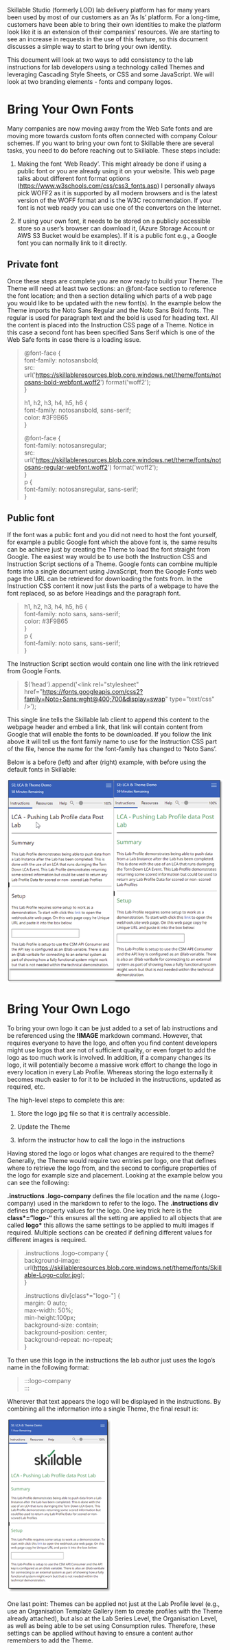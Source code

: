 Skillable Studio (formerly LOD) lab delivery platform has for many years been
used by most of our customers as an ‘As Is’ platform. For a long-time, customers
have been able to bring their own identities to make the platform look like it
is an extension of their companies’ resources. We are starting to see an
increase in requests in the use of this feature, so this document discusses a
simple way to start to bring your own identity.

This document will look at two ways to add consistency to the lab instructions
for lab developers using a technology called Themes and leveraging Cascading
Style Sheets, or CSS and some JavaScript. We will look at two branding elements
\- fonts and company logos.

# Bring Your Own Fonts

Many companies are now moving away from the Web Safe fonts and are moving more
towards custom fonts often connected with company Colour schemes. If you want to
bring your own font to Skillable there are several tasks, you need to do before
reaching out to Skillable. These steps include:

1.  Making the font ‘Web Ready’. This might already be done if using a public
    font or you are already using it on your website. This web page talks about
    different font format options
    (<https://www.w3schools.com/css/css3_fonts.asp>) I personally always pick
    WOFF2 as it is supported by all modern browsers and is the latest version of
    the WOFF format and is the W3C recommendation. If your font is not web ready
    you can use one of the convertors on the Internet.

2.  If using your own font, it needs to be stored on a publicly accessible store
    so a user’s browser can download it, (Azure Storage Account or AWS S3 Bucket
    would be examples). If it is a public font e.g., a Google font you can
    normally link to it directly.

## Private font

Once these steps are complete you are now ready to build your Theme. The Theme
will need at least two sections: an @font-face section to reference the font
location; and then a section detailing which parts of a web page you would like
to be updated with the new font(s). In the example below the Theme imports the
Noto Sans Regular and the Noto Sans Bold fonts. The regular is used for
paragraph text and the bold is used for heading text. All the content is placed
into the Instruction CSS page of a Theme. Notice in this case a second font has
been specified Sans Serif which is one of the Web Safe fonts in case there is a
loading issue.

> @font-face {    
>     font-family: notosansbold;    
>     src: url('https://skillableresources.blob.core.windows.net/theme/fonts/notosans-bold-webfont.woff2') format('woff2');     
> }    
>     
> h1, h2, h3, h4, h5, h6 {    
>     font-family: notosansbold, sans-serif;    
>         color: #3F9B65    
> }    
>    
> @font-face {    
>     font-family: notosansregular;     
>     src: url('https://skillableresources.blob.core.windows.net/theme/fonts/notosans-regular-webfont.woff2') format('woff2');     
> }    
> p {    
>     font-family: notosansregular, sans-serif;    
> }    


## Public font

If the font was a public font and you did not need to host the font yourself,
for example a public Google font which the above font is, the same results can
be achieve just by creating the Theme to load the font straight from Google. The
easiest way would be to use both the Instruction CSS and Instruction Script
sections of a Theme. Google fonts can combine multiple fonts into a single
document using JavaScript, from the Google Fonts web page the URL can be
retrieved for downloading the fonts from. In the Instruction CSS content it now
just lists the parts of a webpage to have the font replaced, so as before
Headings and the paragraph font.

> h1, h2, h3, h4, h5, h6 {     
>     font-family: noto sans, sans-serif;    
>         color: #3F9B65     
> }     
> p {     
>     font-family: noto sans, sans-serif;     
> }     

The Instruction Script section would contain one line with the link retrieved
from Google Fonts.

> $('head').append('\<link rel="stylesheet" href="https://fonts.googleapis.com/css2?family=Noto+Sans:wght@400;700&display=swap" type="text/css" /\>');

This single line tells the Skillable lab client to append this content to the
webpage header and embed a link, that link will contain content from Google that
will enable the fonts to be downloaded. If you follow the link above it will
tell us the font family name to use for the Instruction CSS part of the file,
hence the name for the font-family has changed to ‘Noto Sans’.

Below is a before (left) and after (right) example, with before using the
default fonts in Skillable:

![IMAGE](images/Picture2.png)

# Bring Your Own Logo

To bring your own logo it can be just added to a set of lab instructions and be
referenced using the **!IMAGE** markdown command. However, that requires
everyone to have the logo, and often you find content developers might use logos
that are not of sufficient quality, or even forget to add the logo as too much
work is involved. In addition, if a company changes its logo, it will
potentially become a massive work effort to change the logo in every location in
every Lab Profile. Whereas storing the logo externally it becomes much easier to
for it to be included in the instructions, updated as required, etc.

The high-level steps to complete this are:

1.  Store the logo jpg file so that it is centrally accessible.

2.  Update the Theme

3.  Inform the instructor how to call the logo in the instructions

Having stored the logo or logos what changes are required to the theme?
Generally, the Theme would require two entries per logo, one that defines where
to retrieve the logo from, and the second to configure properties of the logo
for example size and placement. Looking at the example below you can see the
following:

**.instructions .logo-company** defines the file location and the name
(.logo-company) used in the markdown to refer to the logo. The **.instructions
div** defines the property values for the logo. One key trick here is the
**class\*=”logo-“** this ensures all the setting are applied to all objects that
are called **logo\*** this allows the same settings to be applied to multi
images if required. Multiple sections can be created if defining different
values for different images is required.

> .instructions .logo-company {     
>     background-image: url(https://skillableresources.blob.core.windows.net/theme/fonts/Skillable-Logo-color.jpg);     
> }    
>     
> .instructions div[class*="logo-"] {    
>     margin: 0 auto;    
>     max-width: 50%;    
>     min-height:100px;    
>     background-size: contain;    
>     background-position: center;    
>     background-repeat: no-repeat;    
> }    

To then use this logo in the instructions the lab author just uses the logo’s
name in the following format:

> :::logo-company     
> :::    

Wherever that text appears the logo will be displayed in the instructions. By
combining all the information into a single Theme, the final result is:

![IMAGE](images/Picture1.png)

One last point: Themes can be applied not just at the Lab Profile level (e.g.,
use an Organisation Template Gallery item to create profiles with the Theme
already attached), but also at the Lab Series Level, the Organisation Level, as
well as being able to be set using Consumption rules. Therefore, these settings
can be applied without having to ensure a content author remembers to add the
Theme.
